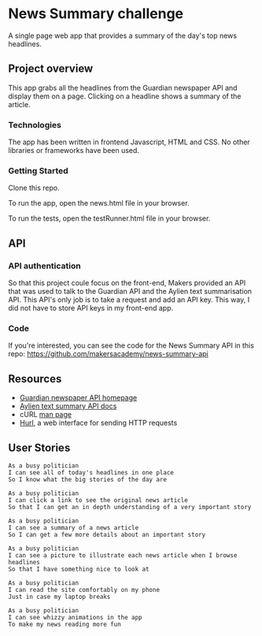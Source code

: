 # News Summary challenge

A single page web app that provides a summary of the day's top news headlines.

## Project overview

This app grabs all the headlines from the Guardian newspaper API and display them on a page.  Clicking on a headline shows a summary of the article.

### Technologies

The app has been written in frontend Javascript, HTML and CSS. No other libraries or frameworks have been used.

### Getting Started

Clone this repo.

To run the app, open the news.html file in your browser.

To run the tests, open the testRunner.html file in your browser.


## API

### API authentication

So that this project coule focus on the front-end, Makers provided an API that was used to talk to the Guardian API and the Aylien text summarisation API.  This API's only job is to take a request and add an API key.  This way, I did not have to store API keys in my front-end app.

### Code

If you're interested, you can see the code for the News Summary API in this repo: https://github.com/makersacademy/news-summary-api

## Resources

* [Guardian newspaper API homepage](http://open-platform.theguardian.com/documentation/)
* [Aylien text summary API docs](http://docs.aylien.com/docs/summarize)
* cURL [man page](https://curl.haxx.se/docs/manpage.html)
* [Hurl](https://www.hurl.it/), a web interface for sending HTTP requests

## User Stories

```
As a busy politician
I can see all of today's headlines in one place
So I know what the big stories of the day are
```

```
As a busy politician
I can click a link to see the original news article
So that I can get an in depth understanding of a very important story
```

```
As a busy politician
I can see a summary of a news article
So I can get a few more details about an important story
```

```
As a busy politician
I can see a picture to illustrate each news article when I browse headlines
So that I have something nice to look at
```

```
As a busy politician
I can read the site comfortably on my phone
Just in case my laptop breaks
```

```
As a busy politician
I can see whizzy animations in the app
To make my news reading more fun
```
